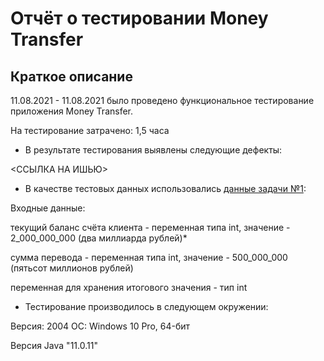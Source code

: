 # Отчёт о тестировании Money Transfer
## Краткое описание
11.08.2021 - 11.08.2021 было проведено функциональное тестирование приложения Money Transfer.

На тестирование затрачено: 1,5 часа

* В результате тестирования выявлены следующие дефекты:

<ССЫЛКА НА ИШЬЮ>

* В качестве тестовых данных использовались [данные задачи №1](https://github.com/netology-code/javaqa-homeworks/tree/master/programming):

Входные данные:

 текущий баланс счёта клиента - переменная типа int, значение - 2_000_000_000 (два миллиарда рублей)*

сумма перевода - переменная типа int, значение - 500_000_000 (пятьсот миллионов рублей)

переменная для хранения итогового значения - тип int 

* Тестирование производилось в следующем окружении:

Версия: 2004 ОС: Windows 10 Pro, 64-бит

Версия Java "11.0.11"
